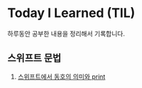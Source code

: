 # Today I Learned (TIL)

하루동안 공부한 내용을 정리해서 기록합니다.


## 스위프트 문법
1. [스위프트에서 동호의 의미와 print](#스위프트에서-동호의-의미와-print)